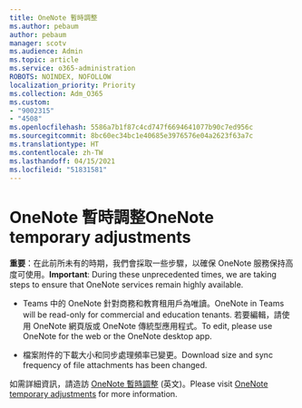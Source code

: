 ```yaml
---
title: OneNote 暫時調整
ms.author: pebaum
author: pebaum
manager: scotv
ms.audience: Admin
ms.topic: article
ms.service: o365-administration
ROBOTS: NOINDEX, NOFOLLOW
localization_priority: Priority
ms.collection: Adm_O365
ms.custom:
- "9002315"
- "4508"
ms.openlocfilehash: 5586a7b1f87c4cd747f6694641077b90c7ed956c
ms.sourcegitcommit: 8bc60ec34bc1e40685e3976576e04a2623f63a7c
ms.translationtype: HT
ms.contentlocale: zh-TW
ms.lasthandoff: 04/15/2021
ms.locfileid: "51831581"
---
```

# <a name="onenote-temporary-adjustments"></a><span data-ttu-id="a5e61-102">OneNote 暫時調整</span><span class="sxs-lookup"><span data-stu-id="a5e61-102">OneNote temporary adjustments</span></span>

<span data-ttu-id="a5e61-103">**重要**：在此前所未有的時期，我們會採取一些步驟，以確保 OneNote 服務保持高度可使用。</span><span class="sxs-lookup"><span data-stu-id="a5e61-103">**Important**: During these unprecedented times, we are taking steps to ensure that OneNote services remain highly available.</span></span>

- <span data-ttu-id="a5e61-104">Teams 中的 OneNote 針對商務和教育租用戶為唯讀。</span><span class="sxs-lookup"><span data-stu-id="a5e61-104">OneNote in Teams will be read-only for commercial and education tenants.</span></span> <span data-ttu-id="a5e61-105">若要編輯，請使用 OneNote 網頁版或 OneNote 傳統型應用程式。</span><span class="sxs-lookup"><span data-stu-id="a5e61-105">To edit, please use OneNote for the web or the OneNote desktop app.</span></span>

- <span data-ttu-id="a5e61-106">檔案附件的下載大小和同步處理頻率已變更。</span><span class="sxs-lookup"><span data-stu-id="a5e61-106">Download size and sync frequency of file attachments has been changed.</span></span>

<span data-ttu-id="a5e61-107">如需詳細資訊，請造訪 [OneNote 暫時調整](https://techcommunity.microsoft.com/t5/onenote-service-updates/awareness-of-temporary-adjustments-in-microsoft-onenote/m-p/1248100) (英文)。</span><span class="sxs-lookup"><span data-stu-id="a5e61-107">Please visit [OneNote temporary adjustments](https://techcommunity.microsoft.com/t5/onenote-service-updates/awareness-of-temporary-adjustments-in-microsoft-onenote/m-p/1248100) for more information.</span></span>
